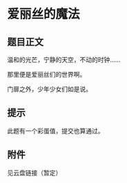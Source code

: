 # 爱丽丝的魔法

## 题目正文

温和的光芒，宁静的天空，不动的时钟……

那里便是爱丽丝们的世界啊。

门扉之外，少年少女们如是说。



## 提示

此题有一个彩蛋值，提交也算通过。



## 附件

见云盘链接（暂定）

